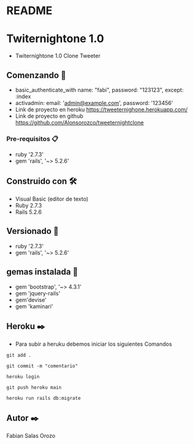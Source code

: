 # README

# Twiternightone 1.0

* Twiternightone 1.0 Clone Tweeter

## Comenzando 🚀
* basic_authenticate_with name: "fabi", password: "123123", except: :index
* activadmin: email: 'admin@example.com', password: '123456'
* Link de proyecto en heroku https://tweeternighone.herokuapp.com/
* Link de proyecto en github https://github.com/Alonsorozco/tweeternightclone

### Pre-requisitos 📋

* ruby '2.7.3'
* gem 'rails', '~> 5.2.6'


## Construido con 🛠️

* Visual Basic (editor de texto)
* Ruby 2.7.3
* Rails 5.2.6


## Versionado 📌

* ruby '2.7.3'
* gem 'rails', '~> 5.2.6'

## gemas instalada 📌
* gem 'bootstrap', '~> 4.3.1'
* gem 'jquery-rails'
* gem'devise'
* gem 'kaminari'




## Heroku ✒️

* Para subir a heruku debemos iniciar los siguientes Comandos


```
git add .
```

```
git commit -m "comentario"
```

```
heroku login
```

```
git push heroku main
```

```
heroku run rails db:migrate
```

## Autor ✒️

Fabian Salas Orozo

